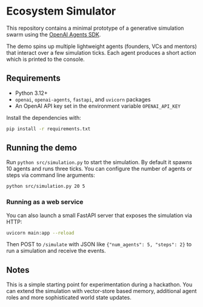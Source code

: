 # Ecosystem Simulator

This repository contains a minimal prototype of a generative simulation swarm using the [OpenAI Agents SDK](https://openai.github.io/openai-agents-python/).

The demo spins up multiple lightweight agents (founders, VCs and mentors) that interact over a few simulation ticks. Each agent produces a short action which is printed to the console.

## Requirements

* Python 3.12+
* `openai`, `openai-agents`, `fastapi`, and `uvicorn` packages
* An OpenAI API key set in the environment variable `OPENAI_API_KEY`

Install the dependencies with:

```bash
pip install -r requirements.txt
```

## Running the demo

Run `python src/simulation.py` to start the simulation. By default it spawns 10 agents and runs three ticks. You can configure the number of agents or steps via command line arguments:

```bash
python src/simulation.py 20 5
```

### Running as a web service

You can also launch a small FastAPI server that exposes the simulation via HTTP:

```bash
uvicorn main:app --reload
```

Then POST to `/simulate` with JSON like `{"num_agents": 5, "steps": 2}` to run a simulation and receive the events.

## Notes

This is a simple starting point for experimentation during a hackathon. You can extend the simulation with vector-store based memory, additional agent roles and more sophisticated world state updates.
